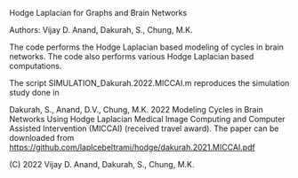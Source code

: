 Hodge Laplacian for Graphs and Brain Networks

Authors: Vijay D. Anand, Dakurah, S., Chung, M.K.

The code performs the Hodge Laplacian based modeling of cycles in brain networks. 
The code also performs various Hodge Laplacian based computations.  



The script SIMULATION_Dakurah.2022.MICCAI.m reproduces the simulation study done in 

Dakurah, S., Anand, D.V., Chung, M.K. 2022 Modeling Cycles in Brain Networks Using Hodge Laplacian
Medical Image Computing and Computer Assisted Intervention (MICCAI) (received travel award). The paper can be downloaded from
https://github.com/laplcebeltrami/hodge/dakurah.2021.MICCAI.pdf




(C) 2022 Vijay D. Anand, Dakurah, S., Chung, M.K.
